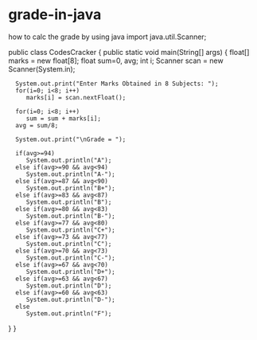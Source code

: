 # grade-in-java
how to calc the grade by using java
import java.util.Scanner;

public class CodesCracker
{
   public static void main(String[] args)
   {
      float[] marks = new float[8];
      float sum=0, avg;
      int i;
      Scanner scan = new Scanner(System.in);
      
      System.out.print("Enter Marks Obtained in 8 Subjects: ");
      for(i=0; i<8; i++)
         marks[i] = scan.nextFloat();
      
      for(i=0; i<8; i++)
         sum = sum + marks[i];
      avg = sum/8;
      
      System.out.print("\nGrade = ");
	  
      if(avg>=94)
         System.out.println("A");
      else if(avg>=90 && avg<94)
         System.out.println("A-");
      else if(avg>=87 && avg<90)
         System.out.println("B+");
      else if(avg>=83 && avg<87)
         System.out.println("B");
      else if(avg>=80 && avg<83)
         System.out.println("B-");
      else if(avg>=77 && avg<80)
         System.out.println("C+");
      else if(avg>=73 && avg<77)
         System.out.println("C");
      else if(avg>=70 && avg<73)
         System.out.println("C-");
      else if(avg>=67 && avg<70)
         System.out.println("D+");
      else if(avg>=63 && avg<67)
         System.out.println("D");
      else if(avg>=60 && avg<63)
         System.out.println("D-");
      else
         System.out.println("F");
   }
}
